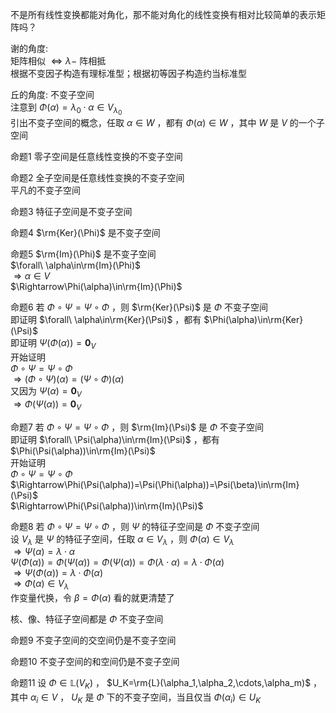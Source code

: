 不是所有线性变换都能对角化，那不能对角化的线性变换有相对比较简单的表示矩阵吗？  
  
谢的角度:  
矩阵相似 $\iff\lambda-$ 阵相抵  
根据不变因子构造有理标准型；根据初等因子构造约当标准型  
  
丘的角度: 不变子空间  
注意到 $\Phi(\alpha)=\lambda_0\cdot\alpha\in V_{\lambda_0}$  
引出不变子空间的概念，任取 $\alpha\in W$ ，都有 $\Phi(\alpha)\in W$ ，其中 $W$ 是 $V$ 的一个子空间  
  
命题1 零子空间是任意线性变换的不变子空间  
  
命题2 全子空间是任意线性变换的不变子空间  
平凡的不变子空间  
  
命题3 特征子空间是不变子空间  
  
命题4  $\rm{Ker}(\Phi)$ 是不变子空间  
  
命题5  $\rm{Im}(\Phi)$ 是不变子空间  
$\forall\ \alpha\in\rm{Im}(\Phi)$  
$\Rightarrow\alpha\in V$  
$\Rightarrow\Phi(\alpha)\in\rm{Im}(\Phi)$  
  
命题6 若 $\Phi\circ\Psi=\Psi\circ\Phi$ ，则 $\rm{Ker}(\Psi)$ 是 $\Phi$ 不变子空间  
即证明 $\forall\ \alpha\in\rm{Ker}(\Psi)$ ，都有 $\Phi(\alpha)\in\rm{Ker}(\Psi)$  
即证明 $\Psi(\Phi(\alpha))=\mathbf0_V$  
开始证明  
$\Phi\circ\Psi=\Psi\circ\Phi$  
$\Rightarrow(\Phi\circ\Psi)(\alpha)=(\Psi\circ\Phi)(\alpha)$  
又因为 $\Psi(\alpha)=\mathbf0_V$  
$\Rightarrow\Phi(\Psi(\alpha))=\mathbf0_V$  
  
命题7 若 $\Phi\circ\Psi=\Psi\circ\Phi$ ，则 $\rm{Im}(\Psi)$ 是 $\Phi$ 不变子空间  
即证明 $\forall\ \Psi(\alpha)\in\rm{Im}(\Psi)$ ，都有 $\Phi(\Psi(\alpha))\in\rm{Im}(\Psi)$  
开始证明  
$\Phi\circ\Psi=\Psi\circ\Phi$  
$\Rightarrow\Phi(\Psi(\alpha))=\Psi(\Phi(\alpha))=\Psi(\beta)\in\rm{Im}(\Psi)$  
$\Rightarrow\Phi(\Psi(\alpha))\in\rm{Im}(\Psi)$  
  
命题8 若 $\Phi\circ\Psi=\Psi\circ\Phi$ ，则 $\Psi$ 的特征子空间是 $\Phi$ 不变子空间  
设 $V_{\lambda}$ 是 $\Psi$ 的特征子空间，任取 $\alpha\in V_{\lambda}$ ，则 $\Phi(\alpha)\in V_{\lambda}$  
$\Rightarrow\Psi(\alpha)=\lambda\cdot\alpha$  
$\Psi(\Phi(\alpha))=\Phi(\Psi(\alpha))=\Phi(\Psi(\alpha))=\Phi(\lambda\cdot\alpha)=\lambda\cdot\Phi(\alpha)$  
$\Rightarrow\Psi(\Phi(\alpha))=\lambda\cdot\Phi(\alpha)$  
$\Rightarrow\Phi(\alpha)\in V_{\lambda}$  
作变量代换，令 $\beta=\Phi(\alpha)$ 看的就更清楚了  
  
核、像、特征子空间都是 $\Phi$ 不变子空间  
  
命题9 不变子空间的交空间仍是不变子空间  
  
命题10 不变子空间的和空间仍是不变子空间  
  
命题11 设 $\Phi\in\mathbb{L}(V_K)$ ， $U_K=\rm{L}(\alpha_1,\alpha_2,\cdots,\alpha_m)$ ，其中 $\alpha_i\in V$ ， $U_K$ 是 $\Phi$ 下的不变子空间，当且仅当 $\Phi(\alpha_i)\in U_K$  
